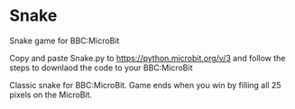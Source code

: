 # Snake
Snake game for BBC:MicroBit

Copy and paste Snake.py to https://python.microbit.org/v/3 and follow the steps to downlaod the code to your BBC:MicroBit

Classic snake for BBC:MicroBit. Game ends when you win by filling all 25 pixels on the MicroBit.
